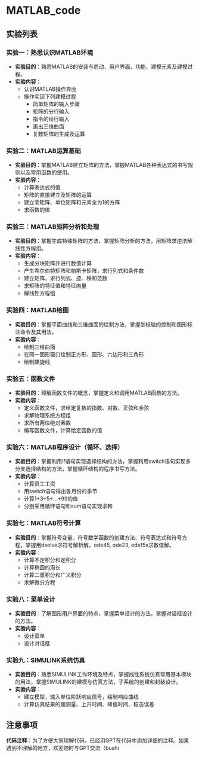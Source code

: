 # MATLAB_code

## 实验列表

### 实验一：熟悉认识MATLAB环境
- **实验目的**：熟悉MATLAB的安装与启动、用户界面、功能、建模元素及建模过程。
- **实验内容**：
  - 认识MATLAB操作界面
  - 操作实现下列建模过程
    - 简单矩阵的输入步骤
    - 矩阵的分行输入
    - 指令的续行输入
    - 画出三维曲面
    - 复数矩阵的生成及运算

### 实验二：MATLAB运算基础
- **实验目的**：掌握MATLAB建立矩阵的方法，掌握MATLAB各种表达式的书写规则以及常用函数的使用。
- **实验内容**：
  - 计算表达式的值
  - 矩阵的直接建立及矩阵的运算
  - 建立零矩阵、单位矩阵和元素全为1的方阵
  - 求函数的值

### 实验三：MATLAB矩阵分析和处理
- **实验目的**：掌握生成特殊矩阵的方法，掌握矩阵分析的方法，用矩阵求逆法解线性方程组。
- **实验内容**：
  - 生成分块矩阵并进行数值计算
  - 产生希尔伯特矩阵和帕斯卡矩阵，求行列式和条件数
  - 建立矩阵，求行列式、迹、秩和范数
  - 求矩阵的特征值和特征向量
  - 解线性方程组

### 实验四：MATLAB绘图
- **实验目的**：掌握平面曲线和三维曲面的绘制方法，掌握坐标轴的控制和图形标注命令及其用法。
- **实验内容**：
  - 绘制三维曲面
  - 在同一图形窗口绘制正方形、圆形、六边形和三角形
  - 绘制螺旋线

### 实验五：函数文件
- **实验目的**：理解函数文件的概念，掌握定义和调用MATLAB函数的方法。
- **实验内容**：
  - 定义函数文件，求给定复数的指数、对数、正弦和余弦
  - 求解物理系统方程组
  - 求所有两位绝对素数
  - 编写函数文件，计算给定函数的值

### 实验六：MATLAB程序设计（循环、选择）
- **实验目的**：掌握利用if语句实现选择结构的方法，掌握利用switch语句实现多分支选择结构的方法，掌握循环结构的程序书写方法。
- **实验内容**：
  - 计算员工工资
  - 用switch语句得出各月份的季节
  - 计算1+3+5+…+99的值
  - 分别采用循环语句和sum语句实现求和

### 实验七：MATLAB符号计算
- **实验目的**：掌握符号变量、符号数学函数的创建方法、符号表达式和符号方程，掌握用dsolve求符号解析解，ode45, ode23, ode15s求数值解。
- **实验内容**：
  - 计算不定积分和定积分
  - 计算椭圆的周长
  - 计算二重积分和广义积分
  - 求解微分方程

### 实验八：菜单设计
- **实验目的**：了解图形用户界面的特点，掌握菜单设计的方法，掌握对话框设计的方法。
- **实验内容**：
  - 设计菜单
  - 设计对话框

### 实验九：SIMULINK系统仿真
- **实验目的**：熟悉SIMULINK工作环境及特点，掌握线性系统仿真常用基本模块的用法，掌握SIMULINK的建模与仿真方法，子系统的创建和封装设计。
- **实验内容**：
  - 建立模型，输入单位阶跃响应信号，绘制响应曲线
  - 计算仿真结果的超调量、上升时间、峰值时间、稳态误差


## 注意事项

**代码注释**：为了方便大家理解代码，已经用GPT在代码中添加详细的注释。如果遇到不理解的地方，欢迎随时与GPT交流（bushi
